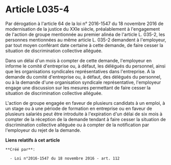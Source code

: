# Article L035-4

Par dérogation à l'article 64 de la loi n° 2016-1547 du 18 novembre 2016  de modernisation de la justice du XXIe siècle,
préalablement à  l'engagement de l'action de groupe mentionnée au premier alinéa de  l'article L. 035-2, les personnes
mentionnées au même article L. 035-2  demandent à l'employeur, par tout moyen conférant date certaine à cette  demande, de
faire cesser la situation de discrimination collective  alléguée. 

Dans un délai d'un mois à compter de  cette demande, l'employeur en informe le comité d'entreprise ou, à  défaut, les
délégués du personnel, ainsi que les organisations  syndicales représentatives dans l'entreprise. A la demande du comité
d'entreprise ou, à défaut, des délégués du personnel, ou à la demande  d'une organisation syndicale représentative,
l'employeur engage une  discussion sur les mesures permettant de faire cesser la situation de  discrimination collective
alléguée. 

L'action de  groupe engagée en faveur de plusieurs candidats à un emploi, à un stage  ou à une période de formation en
entreprise ou en faveur de plusieurs  salariés peut être introduite à l'expiration d'un délai de six mois à  compter de la
réception de la demande tendant à faire cesser la  situation de discrimination collective alléguée ou à compter de la
notification par l'employeur du rejet de la demande.

**Liens relatifs à cet article**

	**Créé par**:

	  - Loi n°2016-1547 du 18 novembre 2016 - art. 112

